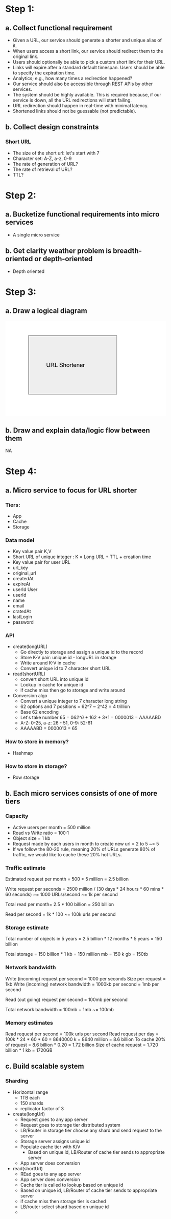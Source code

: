 # Step 1: 
## a. Collect functional requirement
- Given a URL, our service should generate a shorter and unique alias of it.
- When users access a short link, our service should redirect them to the original link.
- Users should optionally be able to pick a custom short link for their URL.
- Links will expire after a standard default timespan. Users should be able to specify the expiration time.
- Analytics; e.g., how many times a redirection happened?
- Our service should also be accessible through REST APIs by other services.
- The system should be highly available. This is required because, if our service is down, all the URL redirections will start failing.
- URL redirection should happen in real-time with minimal latency.
- Shortened links should not be guessable (not predictable).
## b. Collect design constraints
### Short URL
- The size of the short url: let's start with 7
- Character set: A-Z, a-z, 0-9
- The rate of generation of URL?
- The rate of retrieval of URL?
- TTL?

# Step 2:
## a. Bucketize functional requirements into micro services
- A single micro service

## b. Get clarity weather problem is breadth-oriented or depth-oriented
- Depth oriented

# Step 3:
## a. Draw a logical diagram
![](bitly-micro-service.png)

## b. Draw and explain data/logic flow between them
NA

# Step 4:
## a. Micro service to focus for URL shorter
### Tiers: 
- App 
- Cache
- Storage
### Data model
- Key value pair K,V
- Short URL of unique integer : K = Long URL + TTL + creation time
- Key value pair for user
URL
- url_key
- original_url
- createdAt
- expireAt
- userId
User
- userId
- name
- email
- cratedAt
- lastLogin
- password
### API
- create(longURL)
    - Go directly to storage and assign a unique id to the record
    - Store K-V pair: unique id - longURL in storage
    - Write around K-V in cache
    - Convert unique id to 7 character short URL
- read(shortURL)
    - convert short URL into unique id
    - Lookup in cache for unique id
    - if cache miss then go to storage and write around
- Conversion algo
    - Convert a unique integer to 7 character long string
    - 62 options and 7 positions = 62^7 ~ 2^42 = 4 trillion
    - Base 62 encoding
    - Let's take number 65 = 0*62^6 + 1*62 + 3*1 = 0000013 = AAAAABD
    - A-Z: 0-25, a-z: 26 - 51, 0-9: 52-61
    - AAAAABD = 0000013 = 65    
### How to store in memory?
- Hashmap
### How to store in storage?
- Row storage
## b. Each micro services consists of one of more tiers
### Capacity
- Active users per month = 500 million
- Read vs Write ratio = 100:1
- Object size = 1 kb
- Request made by each users in month to create new url = 2 to 5 ~= 5
- If we follow the 80-20 rule, meaning 20% of URLs generate 80% of traffic, we would like to cache these 20% hot URLs.

### Traffic estimate
Estimated request per month = 500 * 5 million = 2.5 billion

Write request per seconds = 2500 million / (30 days * 24 hours * 60 mins * 60 seconds) ~= 1000 URLs/second ~= 1k per second

Total read per month= 2.5 * 100 billion = 250 billion

Read per second = 1k * 100 ~= 100k urls per second

### Storage estimate
Total number of objects in 5 years = 2.5 billion * 12 months * 5 years = 150 billion

Total storage = 150 billion * 1 kb = 150 million mb = 150 k gb = 150tb

### Network bandwidth 
Write (incoming) request per second = 1000 per seconds
Size per request = 1kb
Write (incoming) network bandwidth = 1000kb per second = 1mb per second

Read (out going) request per second = 100mb per second

Total network bandwidth = 100mb + 1mb ~= 100mb

### Memory estimates
Read request per second = 100k urls per second
Read request per day = 100k * 24 * 60 * 60 = 8640000 k = 8640 million = 8.6 billion 
To cache 20% of request = 8.6 billion * 0.20 = 1.72 billion
Size of cache request = 1.720 billion * 1 kb = 1720GB


## c. Build scalable system
### Sharding
- Horizontal range
    - 1TB each
    - 150 shards
    - replicator factor of 3
- create(longUrl)
    - Request goes to any app server
    - Request goes to storage tier distributed system
    - LB/Router in storage tier choose any shard and send request to the server
    - Storage server assigns unique id
    - Populate cache tier with K/V
        - Based on unique id, LB/Router of cache tier sends to appropriate server
    - App server does conversion
- read(shortUrl)
    - REad goes to any app server
    - App server does conversion
    - Cache tier is called to lookup based on unique id 
    - Based on unique id, LB/Router of cache tier sends to appropriate server
    - if cache miss then storage tier is cached
    - LB/router select shard based on unique id
    - 